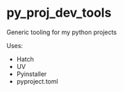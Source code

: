 # py_proj_dev_tools
Generic tooling for my python projects

Uses:
* Hatch
* UV
* Pyinstaller
* pyproject.toml
